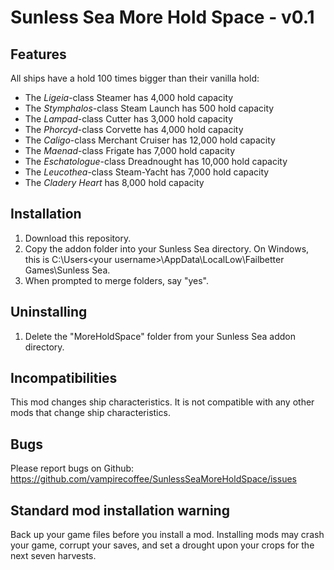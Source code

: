 # Sunless Sea More Hold Space - v0.1

## Features

All ships have a hold 100 times bigger than their vanilla hold:

* The _Ligeia_-class Steamer has 4,000 hold capacity
* The _Stymphalos_-class Steam Launch has 500 hold capacity
* The _Lampad_-class Cutter has 3,000 hold capacity
* The _Phorcyd_-class Corvette has 4,000 hold capacity
* The _Caligo_-class Merchant Cruiser has 12,000 hold capacity
* The _Maenad_-class Frigate has 7,000 hold capacity
* The _Eschatologue_-class Dreadnought has 10,000 hold capacity
* The _Leucothea_-class Steam-Yacht has 7,000 hold capacity
* The _Cladery Heart_ has 8,000 hold capacity

## Installation

1. Download this repository.
2. Copy the addon folder into your Sunless Sea directory. On Windows, this is C:\Users\<your username>\AppData\LocalLow\Failbetter Games\Sunless Sea.
3. When prompted to merge folders, say "yes".

## Uninstalling

1. Delete the "MoreHoldSpace" folder from your Sunless Sea addon directory.

## Incompatibilities
This mod changes ship characteristics. It is not compatible with any other mods that change ship characteristics.

## Bugs
Please report bugs on Github: https://github.com/vampirecoffee/SunlessSeaMoreHoldSpace/issues

## Standard mod installation warning
Back up your game files before you install a mod. Installing mods may crash your game, corrupt your saves, and set a drought upon your crops for the next seven harvests.

